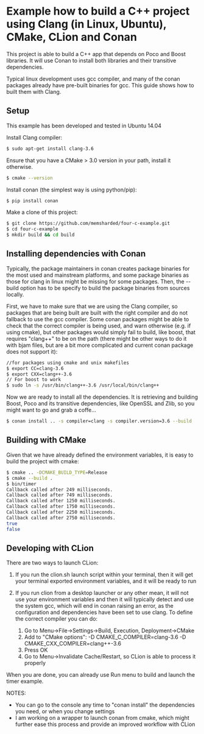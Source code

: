 # Example how to build a C++ project using Clang (in Linux, Ubuntu), CMake, CLion and Conan

This project is able to build a C++ app that depends on Poco and Boost libraries.
It will use Conan to install both libraries and their transitive dependencies.

Typical linux development uses gcc compiler, and many of the conan packages already have pre-built binaries
for gcc. This guide shows how to built them with Clang.

## Setup

This example has been developed and tested in Ubuntu 14.04

Install Clang compiler:

```bash
$ sudo apt-get install clang-3.6
```

Ensure that you have a CMake > 3.0 version in your path, install it otherwise.

```bash
$ cmake --version
```

Install conan (the simplest way is using python/pip):

```bash
$ pip install conan
```

Make a clone of this project:

```bash
$ git clone https://github.com/memsharded/four-c-example.git
$ cd four-c-example
$ mkdir build && cd build
```

## Installing dependencies with Conan

Typically, the package maintainers in conan creates package binaries for the most used and mainstream platforms, and some package binaries as those for clang in linux might be missing for some packages. Then, the --build option has to be specify to build the package binaries from sources locally.

First, we have to make sure that we are using the Clang compiler, so packages that are being built are built with the right compiler and do not fallback to use the gcc compiler. Some conan packages might be able to check that the correct compiler is being used, and warn otherwise (e.g. if using cmake), but other packages would simply fail to build, like boost, that requires "clang++" to be on the path (there might be other ways to do it with bjam files, but are a bit more complicated and current conan package does not support it):

```bash
//for packages using cmake and unix makefiles
$ export CC=clang-3.6
$ export CXX=clang++-3.6
// For boost to work
$ sudo ln -s /usr/bin/clang++-3.6 /usr/local/bin/clang++
```

Now we are ready to install all the dependencies. It is retrieving and building Boost, Poco and its
transitive dependencies, like OpenSSL and Zlib, so you might want to go and grab a coffe...

```bash
$ conan install .. -s compiler=clang -s compiler.version=3.6 --build
```

## Building with CMake

Given that we have already defined the environment variables, it is easy to build the project with cmake:

```bash
$ cmake .. -DCMAKE_BUILD_TYPE=Release
$ cmake --build .
$ bin/timer
Callback called after 249 milliseconds.
Callback called after 749 milliseconds.
Callback called after 1250 milliseconds.
Callback called after 1750 milliseconds.
Callback called after 2250 milliseconds.
Callback called after 2750 milliseconds.
true
false
```

## Developing with CLion

There are two ways to launch CLion:
1. If you run the clion.sh launch script within your terminal, then it will get your terminal exported
environment variables, and it will be ready to run

2. If you run clion from a desktop launcher or any other mean, it will not use your environment variables
and then it will typically detect and use the system gcc, which will end in conan raising an error, as the
configuration and dependencies have been set to use clang. To define the correct compiler you can do:
    1. Go to Menu->File->Settings->Build, Execution, Deployment->CMake
    2. Add to "CMake options": -D CMAKE_C_COMPILER=clang-3.6 -D CMAKE_CXX_COMPILER=clang++-3.6
    3. Press OK
    4. Go to Menu->Invalidate Cache/Restart, so CLion is able to process it properly


When you are done, you can already use Run menu to build and launch the timer example.


NOTES:

- You can go to the console any time to "conan install" the dependencies you need, or when you change settings
- I am working on a wrapper to launch conan from cmake, which might further ease this process and provide an
improved workflow with CLion
